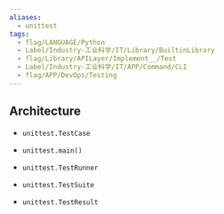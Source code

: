 ```yaml
---
aliases:
  - unittest
tags:
  - flag/LANGUAGE/Python
  - Label/Industry-工业科学/IT/Library/BuiltinLibrary
  - flag/Library/APILayer/Implement__/Test
  - Label/Industry-工业科学/IT/APP/Command/CLI
  - flag/APP/DevOps/Testing
---
```


## Architecture

- `unittest.TestCase`

- `unittest.main()`
- `unittest.TestRunner`
- `unittest.TestSuite`
- `unittest.TestResult`
